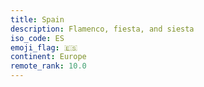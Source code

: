 ```yaml
---
title: Spain
description: Flamenco, fiesta, and siesta
iso_code: ES
emoji_flag: 🇪🇸
continent: Europe
remote_rank: 10.0
---
```

